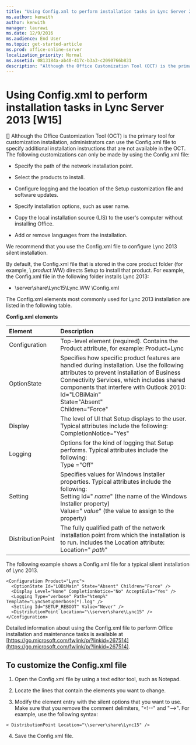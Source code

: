 ```yaml
---
title: "Using Config.xml to perform installation tasks in Lync Server 2013 [W15]"
ms.author: kenwith
author: kenwith
manager: laurawi
ms.date: 12/9/2016
ms.audience: End User
ms.topic: get-started-article
ms.prod: office-online-server
localization_priority: Normal
ms.assetid: 0813184a-ab40-417c-b3a3-c2090766b831
description: "Although the Office Customization Tool (OCT) is the primary tool for customization installation, administrators can use the Config.xml file to specify additional installation instructions that are not available in the OCT. The following customizations can only be made by using the Config.xml file:"
---
```


# Using Config.xml to perform installation tasks in Lync Server 2013 [W15]
[]
Although the Office Customization Tool (OCT) is the primary tool for customization installation, administrators can use the Config.xml file to specify additional installation instructions that are not available in the OCT. The following customizations can only be made by using the Config.xml file:
  
- Specify the path of the network installation point.
    
- Select the products to install.
    
- Configure logging and the location of the Setup customization file and software updates.
    
- Specify installation options, such as user name.
    
- Copy the local installation source (LIS) to the user's computer without installing Office.
    
- Add or remove languages from the installation.
    
We recommend that you use the Config.xml file to configure Lync 2013 silent installation. 
  
By default, the Config.xml file that is stored in the core product folder (for example, \ _product_.WW) directs Setup to install that product. For example, the Config.xml file in the following folder installs Lync 2013:
  
- \\server\share\Lync15\Lync.WW \Config.xml
    
The Config.xml elements most commonly used for Lync 2013 installation are listed in the following table.
  
**Config.xml elements**

|**Element**|**Description**|
|:-----|:-----|
|Configuration  <br/> |Top-level element (required). Contains the Product attribute, for example: Product=Lync  <br/> |
|OptionState  <br/> | Specifies how specific product features are handled during installation. Use the following attributes to prevent installation of Business Connectivity Services, which includes shared components that interfere with Outlook 2010:  <br/>  Id="LOBiMain"  <br/>  State="Absent"  <br/>  Children="Force"  <br/> |
|Display  <br/> | The level of UI that Setup displays to the user. Typical attributes include the following:  <br/>  CompletionNotice="Yes" | "No"(default)  <br/>  AcceptEula="Yes" | "No"(default)  <br/> |
|Logging  <br/> | Options for the kind of logging that Setup performs. Typical attributes include the following:  <br/>  Type ="Off" | "Standard"(default) | "Verbose"  <br/>  Template="  _filename_.txt" (the name of the log file)  <br/> |
|Setting  <br/> | Specifies values for Windows Installer properties. Typical attributes include the following:  <br/>  Setting Id="  _name_" (the name of the Windows Installer property)  <br/>  Value="  _value_" (the value to assign to the property)  <br/> |
|DistributionPoint  <br/> | The fully qualified path of the network installation point from which the installation is to run. Includes the Location attribute:  <br/>  Location="  _path_"  <br/> |
   
The following example shows a Config.xml file for a typical silent installation of Lync 2013. 
  
```
<Configuration Product="Lync">
  <OptionState Id="LOBiMain" State="Absent" Children="Force" />
  <Display Level="None" CompletionNotice="No" AcceptEula="Yes" />
  <Logging Type="verbose" Path="%temp%" Template="LyncSetupVerbose(*).log" />
  <Setting Id="SETUP_REBOOT" Value="Never" />
  <DistributionPoint Location="\\server\share\Lync15" />
</Configuration>
```

Detailed information about using the Config.xml file to perform Office installation and maintenance tasks is available at [https://go.microsoft.com/fwlink/p/?linkid=267514](https://go.microsoft.com/fwlink/p/?linkid=267514).
  
## To customize the Config.xml file

1. Open the Config.xml file by using a text editor tool, such as Notepad.
    
2. Locate the lines that contain the elements you want to change.
    
3. Modify the element entry with the silent options that you want to use. Make sure that you remove the comment delimiters, "\<!--" and "--\>". For example, use the following syntax:
    
  ```
  < DistributionPoint Location="\\server\share\Lync15" />
  ```

4. Save the Config.xml file.
    


